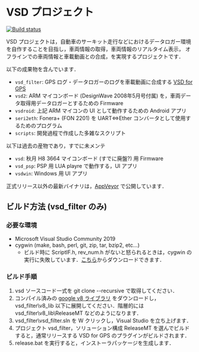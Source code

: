 VSD プロジェクト
======================
[![Build status](https://ci.appveyor.com/api/projects/status/5ggfucun3x6m8vt0/branch/master?svg=true)](https://ci.appveyor.com/project/YoshiNRT/vsd/branch/master)

VSD プロジェクトは，自動車のサーキット走行などにおけるデータロガー環境を自作することを目指し，車両情報の取得，車両情報のリアルタイム表示，
オフラインでの車両情報と車載動画との合成，を実現するプロジェクトです．

以下の成果物を含んでいます．  

* `vsd_filter`: GPS ログ・データロガーのログを車載動画に合成する [VSD for GPS](https://yoshinrt.github.io/vsd/)
* `vsd2`: ARM マイコンボード (DesignWave 2008年5月号付属) を，車両データ取得用データロガーとするための Firmware
* `vsdroid`: 上記 ARM マイコンの UI として動作するための Android アプリ
* `seri2eth`: Fonera+ (FON 2201) を UART⇔Ether コンバータとして使用するためのプログラム
* `scripts`: 開発過程で作成した多雑なスクリプト

以下は過去の産物であり，すでに未メンテ

* `vsd`: 秋月 H8 3664 マイコンボード (すでに廃盤?) 用 Firmware
* `vsd_psp`: PSP 用 LUA playre で動作する，UI アプリ
* `vsdwin`: Windows 用 UI アプリ

正式リリース以外の最新バイナリは，[AppVeyor](https://ci.appveyor.com/project/YoshiNRT/vsd/branch/master/artifacts) で公開しています．

ビルド方法 (vsd_filter のみ)
------
### 必要な環境 ###
* Microsoft Visual Studio Community 2019
* cygwin (make, bash, perl, git, zip, tar, bzip2, etc...)
  * ビルド時に ScriptIF.h, rev_num.h がないと怒られるときは，cygwin の実行に失敗しています．[こちら](https://ci.appveyor.com/project/YoshiNRT/vsd/branch/master/artifacts)からダウンロードできます．

### ビルド手順 ###
1. vsd ソースコード一式を git clone --recursive で取得してください．
1. コンパイル済みの [google v8 ライブラリ](https://github.com/yoshinrt/vsd/releases/download/release_r986/v8_lib_ReleaseMT.tbz) をダウンロードし，vsd_filter\v8_lib 以下に展開してください．階層的には vsd_filter\v8_lib\ReleaseMT などのようになります． 
1. vsd_filter\vsd_filter.sln を W クリックし，Visual Studio を立ち上げます．
1. プロジェクト vsd_filter，ソリューション構成 ReleaseMT を選んでビルドすると，通常リリースする VSD for GPS のプラグインがビルドされます．
1. release.bat を実行すると，インストーラパッケージを生成します．
